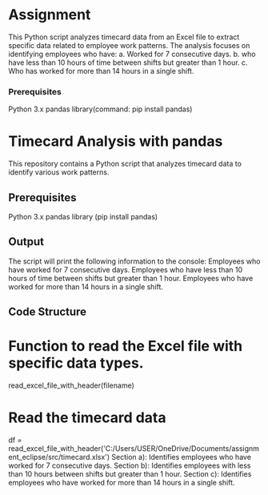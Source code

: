 # Assignment
This Python script analyzes timecard data from an Excel file to extract specific data related to employee work patterns. The analysis focuses on identifying employees who have:
a. Worked for 7 consecutive days.
b. who have less than 10 hours of time between shifts but greater than 1 hour.
c. Who has worked for more than 14 hours in a single shift.

### Prerequisites
Python 3.x
pandas library(command: pip install pandas)

# Timecard Analysis with pandas
This repository contains a Python script that analyzes timecard data to identify various work patterns.

## Prerequisites
Python 3.x
pandas library (pip install pandas)

## Output
The script will print the following information to the console:
Employees who have worked for 7 consecutive days.
Employees who have less than 10 hours of time between shifts but greater than 1 hour.
Employees who have worked for more than 14 hours in a single shift.

## Code Structure
# Function to read the Excel file with specific data types.
read_excel_file_with_header(filename)
# Read the timecard data
df = read_excel_file_with_header('C:/Users/USER/OneDrive/Documents/assignment_eclipse/src/timecard.xlsx')
Section a): Identifies employees who have worked for 7 consecutive days.
Section b): Identifies employees with less than 10 hours between shifts but greater than 1 hour.
Section c): Identifies employees who have worked for more than 14 hours in a single shift.

